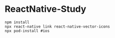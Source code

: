 # ReactNative-Study

```
npm install
npx react-native link react-native-vector-icons
npx pod-install #ios
```

